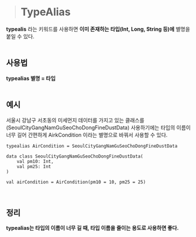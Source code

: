 > # TypeAlias

**typealis** 라는 키워드를 사용하면 **이미 존재하는 타입(Int, Long, String 등)에** 별명을 붙일 수 있다.
<br/><br/>

## 사용법
**typealias 별명 = 타입**
<br/><br/>


## 예시
서울시 강남구 서초동의 미세먼지 데이터를 가지고 있는 클래스를(SeoulCityGangNamGuSeoChoDongFineDustData) 사용하기에는 타입의 이름이 너무 길어
간편하게 AirkCondition 이라는 별명으로 바꿔서 사용할 수 있다.
```
typealias AirCondition = SeoulCityGangNamGuSeoChoDongFineDustData

data class SeoulCityGangNamGuSeoChoDongFineDustData(
    val pm10: Int,
    val pm25: Int
)

val airCondition = AirCondition(pm10 = 10, pm25 = 25)
```
<br/>


## 정리
**typealias는 타입의 이름이 너무 길 때, 타입 이름을 줄이는 용도로 사용하면 좋다.**
